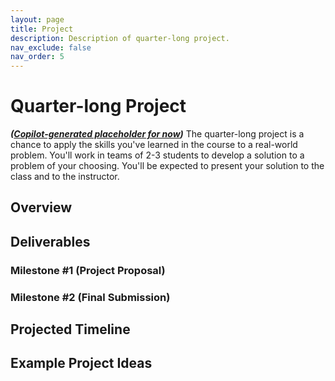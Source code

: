 ```yaml
---
layout: page
title: Project
description: Description of quarter-long project.
nav_exclude: false
nav_order: 5
---
```


# Quarter-long Project

***([Copilot-generated placeholder for now]())*** The quarter-long project is a chance to apply the skills you've learned in the course to a real-world problem. You'll work in teams of 2-3 students to develop a solution to a problem of your choosing. You'll be expected to present your solution to the class and to the instructor.

## Overview
<!-- Something about how this is the core grading assignment -->

## Deliverables  
<!-- The different things we'll grade -->

### Milestone #1 (Project Proposal)

### Milestone #2 (Final Submission)

## Projected Timeline
<!-- An example timeline that people can follow to stay on track -->

## Example Project Ideas  
<!-- Example projects, could be sourced from the lab, should be doable in about 4-6 weeks --> 
